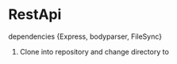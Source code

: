 # RestApi

dependencies {Express, bodyparser, FileSync}

  1. Clone into repository and change directory to 
